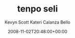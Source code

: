 ---
title: 'tenpo seli'
posts: 7
hash: 't436'
author: 'Kevyn Scott Kateri Calanza Bello'
date: 2008-11-02T20:48:00+00:00
sources:
  - http://forums.tokipona.org/viewtopic.php%3Ft=436.html
---